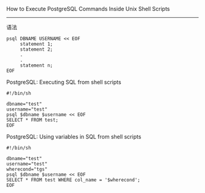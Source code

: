How to Execute PostgreSQL Commands Inside Unix Shell Scripts

-------------------------------------------------------------------------------

语法

```
psql DBNAME USERNAME << EOF
     statement 1;
     statement 2;
     .
     .
     statement n;
EOF
```


PostgreSQL: Executing SQL from shell scripts

```
#!/bin/sh

dbname="test"
username="test"
psql $dbname $username << EOF
SELECT * FROM test;
EOF
```


PostgreSQL: Using variables in SQL from shell scripts

```
#!/bin/sh

dbname="test"
username="test"
wherecond="tgs"
psql $dbname $username << EOF
SELECT * FROM test WHERE col_name = '$wherecond';
EOF
```
